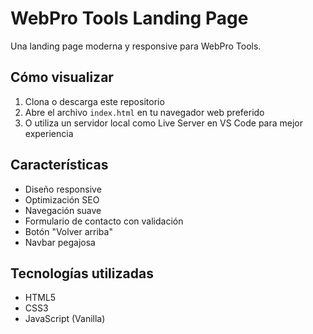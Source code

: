 # WebPro Tools Landing Page

Una landing page moderna y responsive para WebPro Tools.

## Cómo visualizar

1. Clona o descarga este repositorio
2. Abre el archivo `index.html` en tu navegador web preferido
3. O utiliza un servidor local como Live Server en VS Code para mejor experiencia

## Características

- Diseño responsive
- Optimización SEO
- Navegación suave
- Formulario de contacto con validación
- Botón "Volver arriba"
- Navbar pegajosa

## Tecnologías utilizadas

- HTML5
- CSS3
- JavaScript (Vanilla)